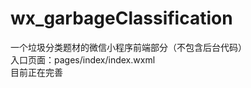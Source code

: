 # wx_garbageClassification
一个垃圾分类题材的微信小程序前端部分（不包含后台代码）<br/>
入口页面：pages/index/index.wxml<br/>
目前正在完善<br/>
